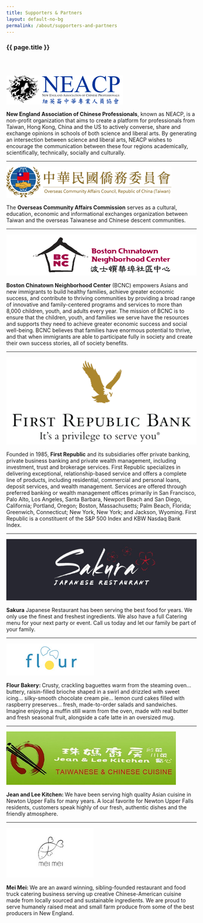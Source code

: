 ```yaml
---
title: Supporters & Partners
layout: default-no-bg
permalink: /about/supporters-and-partners
---
```


<div class="main-contents-area">
<h3 class="no-bg">{{ page.title }}</h3><br/><br/>

<div>
  <p>
    <a href="http://www.neacp.com/home.html">
      <img class="partner-logo-low-res" src="/assets/images/supporters-and-partners-images/neacp-logo.png"/></a></p>
  <p><b>New England Association of Chinese Professionals</b>, known as NEACP, is a non-profit organization that aims to create a platform for professionals from Taiwan, Hong Kong, China and the US to actively converse, share and exchange opinions in schools of both science and liberal arts. By generating an intersection between science and liberal arts, NEACP wishes to encourage the communication between these four regions academically, scientifically, technically, socially and culturally.</p></div><hr>

<div>
  <p>
    <a href="https://www.ocac.gov.tw/OCAC/Eng/">
      <img class="partner-logo" src="/assets/images/supporters-and-partners-images/ocac-roc-logo.png"/></a></p>
  <p>The <b>Overseas Community Affairs Commission</b> serves as a cultural, education, economic and informational exchanges organization between Taiwan and the overseas Taiwanese and Chinese descent communities.</p></div><hr>

<div>
  <p>
    <a href="https://bcnc.net/">
      <img class="partner-logo" src="/assets/images/supporters-and-partners-images/bcnc-logo.png"/></a></p>
  <p><b>Boston Chinatown Neighborhood Center</b> (BCNC) empowers Asians and new immigrants to build healthy families, achieve greater economic success, and contribute to thriving communities by providing a broad range of innovative and family-centered programs and services to more than 8,000 children, youth, and adults every year. The mission of BCNC is to ensure that the children, youth, and families we serve have the resources and supports they need to achieve greater economic success and social well-being. BCNC believes that families have enormous potential to thrive, and that when immigrants are able to participate fully in society and create their own success stories, all of society benefits.</p></div><hr>

<div>
  <p>
    <a href="https://www.firstrepublic.com/">
      <img class="partner-logo" src="/assets/images/supporters-and-partners-images/first-republic-bank-logo.png"/></a></p>
      <p>Founded in 1985, <b>First Republic</b> and its subsidiaries offer private banking, private business banking and private wealth management, including investment, trust and brokerage services. First Republic specializes in delivering exceptional, relationship-based service and offers a complete line of products, including residential, commercial and personal loans, deposit services, and wealth management. Services are offered through preferred banking or wealth management offices primarily in San Francisco, Palo Alto, Los Angeles, Santa Barbara, Newport Beach and San Diego, California; Portland, Oregon; Boston, Massachusetts; Palm Beach, Florida; Greenwich, Connecticut; New York, New York; and Jackson, Wyoming. First Republic is a constituent of the S&P 500 Index and KBW Nasdaq Bank Index.</p></div><hr>

<div>
  <p>
    <a href="https://www.sakurawaltham.com/">
      <img class="partner-logo" src="/assets/images/supporters-and-partners-images/sakura-waltham-logo.jpg"/></a></p>
      <p><b>Sakura</b> Japanese Restaurant has been serving the best food for years. We only use the finest and freshest ingredients. We also have a full Catering menu for your next party or event. Call us today and let our family be part of your family.</p></div><hr>

<div>
  <p>
    <a href="https://www.flourbakery.com/">
      <img class="partner-logo" src="/assets/images/supporters-and-partners-images/flour-bakery-logo.jpg"/></a></p>
      <p><b>Flour Bakery: </b>Crusty, crackling baguettes warm from the steaming oven… buttery, raisin-filled brioche shaped in a swirl and drizzled with sweet icing… silky-smooth chocolate cream pie… lemon curd cakes filled with raspberry preserves… fresh, made-to-order salads and sandwiches. Imagine enjoying a muffin still warm from the oven, made with real butter and fresh seasonal fruit, alongside a cafe latte in an oversized mug.</p></div><hr>

<div>
  <p>
    <a href="https://www.jeanandleekitchen.net/">
      <img class="partner-logo" src="/assets/images/supporters-and-partners-images/jean-and-lee-kitchen-logo.jpg"/></a></p>
      <p><b>Jean and Lee Kitchen: </b>We have been serving high quality Asian cuisine in Newton Upper Falls for many years. A local favorite for Newton Upper Falls residents, customers speak highly of our fresh, authentic dishes and the friendly atmosphere.</p></div><hr>

<div>
  <p>
    <a href="https://www.meimeiboston.com/">
      <img class="partner-logo" src="/assets/images/supporters-and-partners-images/mei-mei-logo.jpg"/></a></p>
      <p><b>Mei Mei: </b>We are an award winning, sibling-founded restaurant and food truck catering business serving up creative Chinese-American cuisine made from locally sourced and sustainable ingredients. We are proud to serve humanely raised meat and small farm produce from some of the best producers in New England.</p></div>